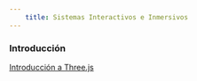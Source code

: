 ```yaml
---
    title: Sistemas Interactivos e Inmersivos
---
```

### Introducción

[Introducción a Three.js](https://docs.google.com/document/d/1thzIqeUKx7i8OK4WiRAxWa-Ro8R8Pzu3xV7Uwr-u4qA/edit?usp=sharing)
